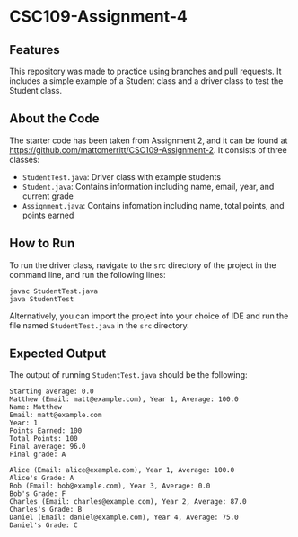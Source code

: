 # CSC109-Assignment-4

## Features

This repository was made to practice using branches and pull requests. It includes a simple example of a Student class and a driver class to test the Student class.

## About the Code

The starter code has been taken from Assignment 2, and it can be found at https://github.com/mattcmerritt/CSC109-Assignment-2. It consists of three classes:
* ``StudentTest.java``: Driver class with example students
* ``Student.java``: Contains information including name, email, year, and current grade
* ``Assignment.java``: Contains infomation including name, total points, and points earned

## How to Run

To run the driver class, navigate to the ``src`` directory of the project in the command line, and run the following lines:

```
javac StudentTest.java
java StudentTest
```

Alternatively, you can import the project into your choice of IDE and run the file named ``StudentTest.java`` in the ``src`` directory.

## Expected Output

The output of running ``StudentTest.java`` should be the following:

```
Starting average: 0.0
Matthew (Email: matt@example.com), Year 1, Average: 100.0
Name: Matthew
Email: matt@example.com
Year: 1
Points Earned: 100
Total Points: 100
Final average: 96.0
Final grade: A

Alice (Email: alice@example.com), Year 1, Average: 100.0
Alice's Grade: A
Bob (Email: bob@example.com), Year 3, Average: 0.0
Bob's Grade: F
Charles (Email: charles@example.com), Year 2, Average: 87.0
Charles's Grade: B
Daniel (Email: daniel@example.com), Year 4, Average: 75.0
Daniel's Grade: C
```